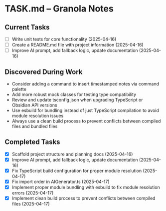 # TASK.md – Granola Notes

## Current Tasks
- [ ] Write unit tests for core functionality (2025-04-16)
- [ ] Create a README.md file with project information (2025-04-16)
- [ ] Improve AI prompt, add fallback logic, update documentation (2025-04-16)

## Discovered During Work
- Consider adding a command to insert timestamped notes via command palette
- Add more robust mock classes for testing type compatibility
- Review and update tsconfig.json when upgrading TypeScript or Obsidian API versions
- Use esbuild for bundling instead of just TypeScript compilation to avoid module resolution issues
- Always use a clean build process to prevent conflicts between compiled files and bundled files

## Completed Tasks
- [x] Scaffold project structure and planning docs (2025-04-16)
- [x] Improve AI prompt, add fallback logic, update documentation (2025-04-16)
- [x] Fix TypeScript build configuration for proper module resolution (2025-04-17)
- [x] Fix import order in AIGenerator.ts (2025-04-17)
- [x] Implement proper module bundling with esbuild to fix module resolution errors (2025-04-17)
- [x] Implement clean build process to prevent conflicts between compiled files (2025-04-17)
